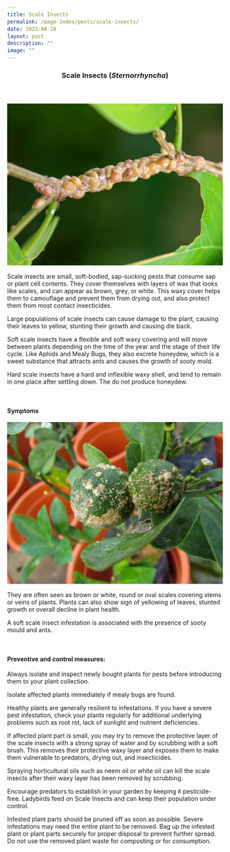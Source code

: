 ```yaml
---
title: Scale Insects
permalink: /page-index/pests/scale-insects/
date: 2023-08-28
layout: post
description: ""
image: ""
---
```

<header>
	<h3>Scale Insects  (<em>Sternorrhyncha</em>)</h3>
</header>

<section>
	<img title="Photo by Victoria Lim." src="/images/Biodiversity/scales%20(1)victorialim.jpg">
	<p>Scale insects are small, soft-bodied, sap-sucking pests that consume sap or plant cell contents. They cover themselves with layers of wax that looks like scales, and can appear as brown, grey, or white. This waxy cover helps them to camouflage and prevent them from drying out, and also protect them from most contact insecticides.</p>
	<p>Large populations of scale insects can cause damage to the plant, causing their leaves to yellow, stunting their growth and causing die back.</p>
	<p>Soft scale insects have a flexible and soft waxy covering and will move between plants depending on the time of the year and the stage of their life cycle. Like Aphids and Mealy Bugs, they also excrete honeydew, which is a sweet substance that attracts ants and causes the growth of sooty mold.</p>
	<p>Hard scale insects have a hard and inflexible waxy shell, and tend to remain in one place after settling down. The do not produce honeydew.</p>
	<br>
</section>

<section>
	<h4>Symptoms</h4>
	<img title="Photo by Victoria Lim." src="/images/Biodiversity/citrus%20scale%20pestvictorialim.jpg">
		<p>They are often seen as brown or white, round or oval scales covering stems or veins of plants. Plants can also show sign of yellowing of leaves, stunted growth or overall decline in plant health.</p>
	<p>A soft scale insect infestation is associated with the presence of sooty mould and ants.</p>
	<br>
</section>

<section>
	<h4>Preventive and control measures:</h4>
		<p>Always isolate and inspect newly bought plants for pests before introducing them to your plant collection.</p>
	<p>Isolate affected plants immediately if mealy bugs are found.</p>
	<p>Healthy plants are generally resilient to infestations. If you have a severe pest infestation, check your plants regularly for additional underlying problems such as root rot, lack of sunlight and nutrient deficiencies.</p>
	<p>If affected plant part is small, you may try to remove the protective layer of the scale insects with a strong spray of water and by scrubbing with a soft brush. This removes their protective waxy layer and exposes them to make them vulnerable to predators, drying out, and insecticides.</p>
	<p>Spraying horticultural oils such as neem oil or white oil can kill the scale insects after their waxy layer has been removed by scrubbing.</p>
	<p>Encourage predators to establish in your garden by keeping it pesticide-free. Ladybirds feed on Scale Insects and can keep their population under control.</p> 
	<p>Infested plant parts should be pruned off as soon as possible. Severe infestations may need the entire plant to be removed. Bag up the infested plant or plant parts securely for proper disposal to prevent further spread. Do not use the removed plant waste for composting or for consumption.</p>
	<br>
</section>